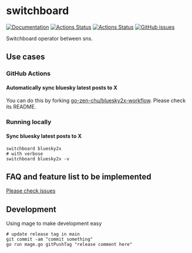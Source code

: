 # switchboard

[![Documentation](https://pkg.go.dev/badge/github.com/go-zen-chu/switchboard)](http://pkg.go.dev/github.com/go-zen-chu/switchboard)
[![Actions Status](https://github.com/go-zen-chu/switchboard/workflows/main/badge.svg)](https://github.com/go-zen-chu/switchboard/actions)
[![Actions Status](https://github.com/go-zen-chu/switchboard/workflows/check-pr/badge.svg)](https://github.com/go-zen-chu/switchboard/actions)
[![GitHub issues](https://img.shields.io/github/issues/go-zen-chu/switchboard.svg)](https://github.com/go-zen-chu/switchboard/issues)

Switchboard operator between sns.

## Use cases

### GitHub Actions

#### Automatically sync bluesky latest posts to X

You can do this by forking [go\-zen\-chu/bluesky2x\-workflow](https://github.com/go-zen-chu/bluesky2x-workflow). Please check its README.

### Running locally

#### Sync bluesky latest posts to X

```console
switchboard bluesky2x
# with verbose
switchboard bluesky2x -v
```

## FAQ and feature list to be implemented

[Please check issues](https://github.com/go-zen-chu/switchboard/labels/enhancement)

## Development

Using mage to make development easy

```console
# update release tag in main
git commit -am "commit something"
go run mage.go gitPushTag "release comment here"
```
